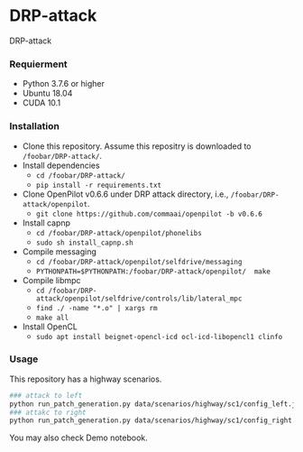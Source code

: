 # DRP-attack
DRP-attack


### Requierment

- Python 3.7.6 or higher
- Ubuntu 18.04
- CUDA 10.1

### Installation

- Clone this repository. Assume this repositry is downloaded to `/foobar/DRP-attack/`.
- Install dependencies 
    - `cd /foobar/DRP-attack/`
    - `pip install -r requirements.txt`
- Clone OpenPilot v0.6.6 under DRP attack directory, i.e., `/foobar/DRP-attack/openpilot`.
    -  `git clone https://github.com/commaai/openpilot -b v0.6.6` 
- Install capnp
    - `cd /foobar/DRP-attack/openpilot/phonelibs`
    - `sudo sh install_capnp.sh`
- Compile messaging
    - `cd /foobar/DRP-attack/openpilot/selfdrive/messaging`
    - `PYTHONPATH=$PYTHONPATH:/foobar/DRP-attack/openpilot/  make`
- Compile libmpc
    - `cd /foobar/DRP-attack/openpilot/selfdrive/controls/lib/lateral_mpc`
    - `find ./ -name "*.o" | xargs rm`
    - `make all`
- Install OpenCL
    - `sudo apt install beignet-opencl-icd ocl-icd-libopencl1 clinfo`

### Usage

This repository has a highway scenarios.

```bash
### attack to left
python run_patch_generation.py data/scenarios/highway/sc1/config_left.json
### attakc to right
python run_patch_generation.py data/scenarios/highway/sc1/config_right.json
```

You may also check Demo notebook.
